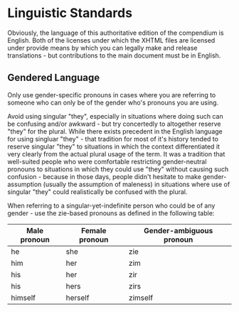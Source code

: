 # Linguistic Standards

Obviously, the language of this authoritative edition of the
compendium is English. Both of the licenses under which the
XHTML files are licensed under provide means by which you
can legally make and release translations \- but contributions
to the main document must be in English.

## Gendered Language

Only use gender-specific pronouns in cases where you are
referring to someone who can only be of the gender who's
pronouns you are using.

Avoid using singular "they", especially in situations where
doing such can be confusing and/or awkward \- but try
concertedly to altogether reserve "they" for the plural.
While there exists precedent in the English language
for using singluar "they" \- that tradition for most
of it's history tended to reserve singular "they" to
situations in which the context differentiated it very
clearly from the actual plural usage of the term.
It was a tradition that well-suited people who were
comfortable restricting gender-neutral pronouns to
situations in which they could use "they" without causing
such confusion \- because in those days, people didn't
hesitate to make gender\-assumption (usually the assumption
of maleness) in situations where use of singular "they"
could realistically be confused with the plural.

When referring to a singular\-yet\-indefinite person who could
be of any gender \- use the zie\-based pronouns as defined
in the following table:

Male pronoun | Female pronoun | Gender\-ambiguous pronoun
--- | --- | ---
he | she | zie
him | her | zim
his | her | zir
his | hers | zirs
himself | herself | zimself


